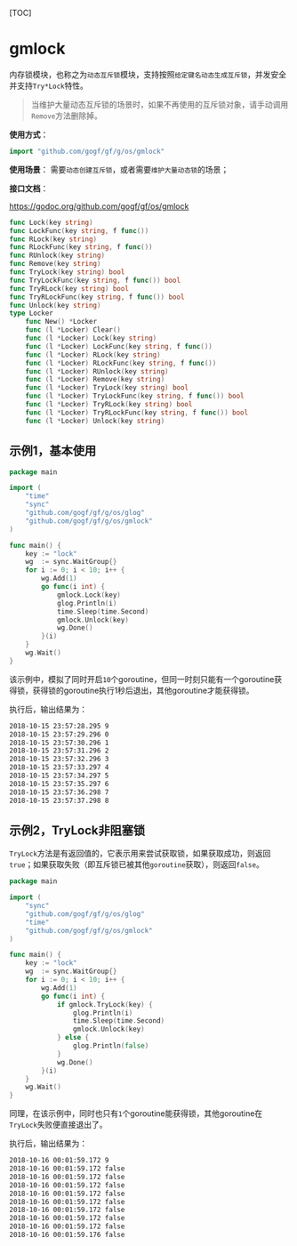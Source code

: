 [TOC]

# gmlock

内存锁模块，也称之为`动态互斥锁`模块，支持按照`给定键名动态生成互斥锁`，并发安全并支持`Try*Lock`特性。

> 当维护大量动态互斥锁的场景时，如果不再使用的互斥锁对象，请手动调用`Remove`方法删除掉。

**使用方式**：
```go
import "github.com/gogf/gf/g/os/gmlock"
```


**使用场景**：
需要`动态创建互斥锁`，或者需要`维护大量动态锁`的场景；

**接口文档**：

https://godoc.org/github.com/gogf/gf/os/gmlock

```go
func Lock(key string)
func LockFunc(key string, f func())
func RLock(key string)
func RLockFunc(key string, f func())
func RUnlock(key string)
func Remove(key string)
func TryLock(key string) bool
func TryLockFunc(key string, f func()) bool
func TryRLock(key string) bool
func TryRLockFunc(key string, f func()) bool
func Unlock(key string)
type Locker
    func New() *Locker
    func (l *Locker) Clear()
    func (l *Locker) Lock(key string)
    func (l *Locker) LockFunc(key string, f func())
    func (l *Locker) RLock(key string)
    func (l *Locker) RLockFunc(key string, f func())
    func (l *Locker) RUnlock(key string)
    func (l *Locker) Remove(key string)
    func (l *Locker) TryLock(key string) bool
    func (l *Locker) TryLockFunc(key string, f func()) bool
    func (l *Locker) TryRLock(key string) bool
    func (l *Locker) TryRLockFunc(key string, f func()) bool
    func (l *Locker) Unlock(key string)
```


## 示例1，基本使用
```go
package main

import (
    "time"
    "sync"
    "github.com/gogf/gf/g/os/glog"
    "github.com/gogf/gf/g/os/gmlock"
)

func main() {
    key := "lock"
    wg  := sync.WaitGroup{}
    for i := 0; i < 10; i++ {
        wg.Add(1)
        go func(i int) {
            gmlock.Lock(key)
            glog.Println(i)
            time.Sleep(time.Second)
            gmlock.Unlock(key)
            wg.Done()
        }(i)
    }
    wg.Wait()
}
```
该示例中，模拟了同时开启`10`个goroutine，但同一时刻只能有一个goroutine获得锁，获得锁的goroutine执行1秒后退出，其他goroutine才能获得锁。

执行后，输出结果为：
```html
2018-10-15 23:57:28.295 9
2018-10-15 23:57:29.296 0
2018-10-15 23:57:30.296 1
2018-10-15 23:57:31.296 2
2018-10-15 23:57:32.296 3
2018-10-15 23:57:33.297 4
2018-10-15 23:57:34.297 5
2018-10-15 23:57:35.297 6
2018-10-15 23:57:36.298 7
2018-10-15 23:57:37.298 8
```

## 示例2，TryLock非阻塞锁

`TryLock`方法是有返回值的，它表示用来尝试获取锁，如果获取成功，则返回`true`；如果获取失败（即互斥锁已被其他`goroutine`获取），则返回`false`。

```go
package main

import (
    "sync"
    "github.com/gogf/gf/g/os/glog"
    "time"
    "github.com/gogf/gf/g/os/gmlock"
)

func main() {
    key := "lock"
    wg  := sync.WaitGroup{}
    for i := 0; i < 10; i++ {
        wg.Add(1)
        go func(i int) {
            if gmlock.TryLock(key) {
                glog.Println(i)
                time.Sleep(time.Second)
                gmlock.Unlock(key)
            } else {
                glog.Println(false)
            }
            wg.Done()
        }(i)
    }
    wg.Wait()
}
```
同理，在该示例中，同时也只有`1`个goroutine能获得锁，其他goroutine在`TryLock`失败便直接退出了。

执行后，输出结果为：
```html
2018-10-16 00:01:59.172 9
2018-10-16 00:01:59.172 false
2018-10-16 00:01:59.172 false
2018-10-16 00:01:59.172 false
2018-10-16 00:01:59.172 false
2018-10-16 00:01:59.172 false
2018-10-16 00:01:59.172 false
2018-10-16 00:01:59.172 false
2018-10-16 00:01:59.172 false
2018-10-16 00:01:59.176 false
```
